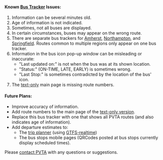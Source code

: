 #### Known [Bus Tracker][track] Issues:

1. Information can be several minutes old.
2. Age of information is not indicated.
3. Sometimes, not all buses are displayed.
4. In certain circumstances, buses may appear on the wrong route.
5. There are separate bus trackers for [Amherst][track], [Northampton][ntrack],
   and [Springfield][strack]. Routes common to multiple regions only appear on
   one bus tracker.
6. Information in the bus icon pop-up window can be misleading or inaccurate:
    * "Last updated on:" is not when the bus was at its shown location.
    * "Status:" (ON-TIME, LATE, EARLY) is sometimes wrong.
    * "Last Stop:" is sometimes contradicted by the location of the bus' icon.
7. The [text-only][text] main page is missing route numbers.


#### Future Plans:

* Improve accuracy of information.
* Add route numbers to the main page of the [text-only version][text].
* Replace this bus tracker with one that shows all PVTA routes (and also indicates age of information).
* Add departure estimates to: 
    * The [trip planner][trip] (using [GTFS-realtime][gtfs])
    * The bus stops mobile pages (QRCodes posted at bus stops currently display
      scheduled times).

Please [contact PVTA][cpvta] with any questions or suggestions.

[gtfs]: https://developers.google.com/transit/gtfs-realtime/
[track]: http://uts.pvta.com:81/InfoPoint
[ntrack]: http://ntf.pvta.com:81/InfoPoint
[strack]: http://stf.pvta.com:81/InfoPoint
[text]: http://uts.pvta.com:81/infopoint/noscript.aspx
[cpvta]: http://www.pvta.com/contact.php
[trip]: trip_planner.html
